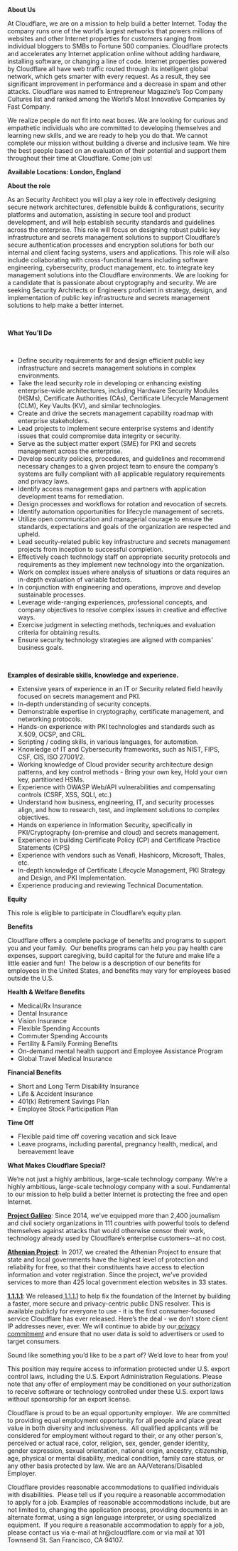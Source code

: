<div class="content-intro">
	<div><strong>About Us</strong></div>
	<div>
		<p>At Cloudflare, we are on a mission to help build a better Internet. Today the company runs one of the world’s largest networks that powers millions of websites and other Internet properties for customers ranging from individual bloggers to SMBs to Fortune 500 companies. Cloudflare protects and accelerates any Internet application online without adding hardware, installing software, or changing a line of code. Internet properties powered by Cloudflare all have web traffic routed through its intelligent global network, which gets smarter with every request. As a result, they see significant improvement in performance and a decrease in spam and other attacks. Cloudflare was named to Entrepreneur Magazine’s Top Company Cultures list and ranked among the World’s Most Innovative Companies by Fast Company.&nbsp;</p>
		<p><span style="font-weight: 400;">We realize people do not fit into neat boxes. We are looking for curious and empathetic individuals who are committed to developing themselves and learning new skills, and we are ready to help you do that. We cannot complete our mission without building a diverse and inclusive team. We hire the best people based on an evaluation of their potential and support them throughout their time at Cloudflare. Come join us!&nbsp;</span></p>
	</div>
</div>
<p><strong>Available Locations:</strong><strong> London, England</strong></p>
<p><strong>About the role&nbsp;</strong></p>
<p>As an Security Architect you will play a key role in effectively designing secure network architectures, defensible builds &amp; configurations, security platforms and automation, assisting in secure tool and product development, and will help establish security standards and guidelines across the enterprise. This role will focus on designing robust public key infrastructure and secrets management solutions to support Cloudflare’s secure authentication processes and encryption solutions for both our internal and client facing systems, users and applications. This role will also include collaborating with cross-functional teams including software engineering, cybersecurity, product management, etc. to integrate key management solutions into the Cloudflare environments. We are looking for a candidate that is passionate about cryptography and security. We are seeking Security Architects or Engineers proficient in strategy, design, and implementation of public key infrastructure and secrets management solutions to help make a better internet.</p>
<p>&nbsp;</p>
<p><strong>What You’ll Do</strong></p>
<p>&nbsp;</p>
<ul>
	<li>Define security requirements for and design efficient public key infrastructure and secrets management solutions in complex environments.</li>
	<li>Take the lead security role in developing or enhancing existing enterprise-wide architectures, including Hardware Security Modules (HSMs), Certificate Authorities (CAs), Certificate Lifecycle Management (CLM), Key Vaults (KV), and similar technologies.</li>
	<li>Create and drive the secrets management capability roadmap with enterprise stakeholders.</li>
	<li>Lead projects to implement secure enterprise systems and identify issues that could compromise data integrity or security.</li>
	<li>Serve as the subject matter expert (SME) for PKI and secrets management across the enterprise.</li>
	<li>Develop security policies, procedures, and guidelines and recommend necessary changes to a given project team to ensure the company’s systems are fully compliant with all applicable regulatory requirements and privacy laws.</li>
	<li>Identify access management gaps and partners with application development teams for remediation.</li>
	<li>Design processes and workflows for rotation and revocation of secrets.</li>
	<li>Identify automation opportunities for lifecycle management of secrets.</li>
	<li>Utilize open communication and managerial courage to ensure the standards, expectations and goals of the organization are respected and upheld.</li>
	<li>Lead security-related public key infrastructure and secrets management projects from inception to successful completion.&nbsp;</li>
	<li>Effectively coach technology staff on appropriate security protocols and requirements as they implement new technology into the organization.</li>
	<li>Work on complex issues where analysis of situations or data requires an in-depth evaluation of variable factors.&nbsp;</li>
	<li>In conjunction with engineering and operations, improve and develop sustainable processes.</li>
	<li>Leverage wide-ranging experiences, professional concepts, and company objectives to resolve complex issues in creative and effective ways.</li>
	<li>Exercise judgment in selecting methods, techniques and evaluation criteria for obtaining results.</li>
	<li>Ensure security technology strategies are aligned with companies' business goals.</li>
</ul>
<p>&nbsp;</p>
<p><strong>Examples of desirable skills, knowledge and experience.</strong></p>
<ul>
	<li>Extensive years of experience in an IT or Security related field heavily focused on secrets management and PKI.</li>
	<li>In-depth understanding of security concepts.</li>
	<li>Demonstrable expertise in cryptography, certificate management, and networking protocols.</li>
	<li>Hands-on experience with PKI technologies and standards such as X.509, OCSP, and CRL.</li>
	<li>Scripting / coding skills, in various languages, for automation.</li>
	<li>Knowledge of IT and Cybersecurity frameworks, such as NIST, FIPS, CSF, CIS, ISO 27001/2.</li>
	<li>Working knowledge of Cloud provider security architecture design patterns, and key control methods - Bring your own key, Hold your own key, partitioned HSMs.</li>
	<li>Experience with OWASP Web/API vulnerabilities and compensating controls (CSRF, XSS, SQLI, etc.)</li>
	<li>Understand how business, engineering, IT, and security processes align, and how to research, test, and implement solutions to complex objectives.</li>
	<li>Hands on experience in Information Security, specifically in PKI/Cryptography (on-premise and cloud) and secrets management.</li>
	<li>Experience in building Certificate Policy (CP) and Certificate Practice Statements (CPS)</li>
	<li>Experience with vendors such as Venafi, Hashicorp, Microsoft, Thales, etc.</li>
	<li>In-depth knowledge of Certificate Lifecycle Management, PKI Strategy and Design, and PKI Implementation.</li>
	<li>Experience producing and reviewing Technical Documentation.</li>
</ul>
<p><strong>Equity</strong></p>
<p>This role is eligible to participate in Cloudflare’s equity plan.</p>
<p><strong>Benefits</strong></p>
<p>Cloudflare offers a complete package of benefits and programs to support you and your family.&nbsp; Our benefits programs can help you pay health care expenses, support caregiving, build capital for the future and make life a little easier and fun!&nbsp; The below is a description of our benefits for employees in the United States, and benefits may vary for employees based outside the U.S.</p>
<p><strong>Health &amp; Welfare Benefits</strong></p>
<ul>
	<li>Medical/Rx Insurance</li>
	<li>Dental Insurance</li>
	<li>Vision Insurance</li>
	<li>Flexible Spending Accounts</li>
	<li>Commuter Spending Accounts</li>
	<li>Fertility &amp; Family Forming Benefits</li>
	<li>On-demand mental health support and Employee Assistance Program</li>
	<li>Global Travel Medical Insurance</li>
</ul>
<p><strong>Financial Benefits</strong></p>
<ul>
	<li>Short and Long Term Disability Insurance</li>
	<li>Life &amp; Accident Insurance</li>
	<li>401(k) Retirement Savings Plan</li>
	<li>Employee Stock Participation Plan</li>
</ul>
<p><strong>Time Off</strong></p>
<ul>
	<li>Flexible paid time off covering vacation and sick leave</li>
	<li>Leave programs, including parental, pregnancy health, medical, and bereavement leave</li>
</ul>
<div class="content-conclusion">
	<p><strong>What Makes Cloudflare Special?</strong></p>
	<p><span style="font-weight: 400;">We’re not just a highly ambitious, large-scale technology company. We’re a highly ambitious, large-scale technology company with a soul. Fundamental to our mission to help build a better Internet is protecting the free and open Internet.</span></p>
	<p><a href="https://blog.cloudflare.com/protecting-free-expression-online/"><strong>Project Galileo</strong></a><span style="font-weight: 400;">: Since 2014, we've equipped more than 2,400 journalism and civil society organizations in 111 countries with powerful tools to defend themselves against attacks that would otherwise censor their work, technology already used by Cloudflare’s enterprise customers--at no cost.</span></p>
	<p><strong><a href="https://www.cloudflare.com/athenian/">Athenian Project</a></strong><span style="font-weight: 400;">: In 2017, we created the Athenian Project to ensure that state and local governments have the highest level of protection and reliability for free, so that their constituents have access to election information and voter registration. Since the project, we've provided services to more than 425 local government election websites in 33 states.</span></p>
	<p><a href="https://1.1.1.1/"><strong>1.1.1.1</strong></a><span style="font-weight: 400;">: We released</span><a href="https://1.1.1.1/"> <span style="font-weight: 400;">1.1.1.1</span></a><span style="font-weight: 400;"> to help fix the foundation of the Internet by building a faster, more secure and privacy-centric public DNS resolver. This is available publicly for everyone to use - it is the first consumer-focused service Cloudflare has ever released. Here’s the deal - we don’t store client IP addresses never, ever. We will continue to abide by our</span><a href="https://developers.cloudflare.com/1.1.1.1/privacy/public-dns-resolver"> privacy commitment</a><span style="font-weight: 400;"> and ensure that no user data is sold to advertisers or used to target consumers.</span></p>
	<p><span style="font-weight: 400;">Sound like something you’d like to be a part of? We’d love to hear from you!</span></p>
	<p><span style="font-weight: 400;">This position may require access to information protected under U.S. export control laws, including the U.S. Export Administration Regulations. Please note that any offer of employment may be conditioned on your authorization to receive software or technology controlled under these U.S. export laws without sponsorship for an export license.</span></p>
	<p><span style="font-weight: 400;">Cloudflare is proud to be an equal opportunity employer. &nbsp;We are committed to providing equal employment opportunity for all people and place great value in both diversity and inclusiveness. &nbsp;All qualified applicants will be considered for employment without regard to their, or any other person's, perceived or actual</span> <span style="font-weight: 400;">race, color, religion, sex, gender, gender identity, gender expression, sexual orientation, national origin, ancestry, citizenship, age, physical or mental disability, medical condition, family care status, or any other basis protected by law. </span><span style="font-weight: 400;">We are an AA/Veterans/Disabled Employer.</span></p>
	<p><span style="font-weight: 400;">Cloudflare provides reasonable accommodations to qualified individuals with disabilities. &nbsp;Please tell us if you require a reasonable accommodation to apply for a job. Examples of reasonable accommodations include, but are not limited to, changing the application process, providing documents in an alternate format, using a sign language interpreter, or using specialized equipment. &nbsp;If you require a reasonable accommodation to apply for a job, please contact us via e-mail at </span><span style="font-weight: 400;">hr@cloudflare.com</span><span style="font-weight: 400;"> or via mail at 101 Townsend St. San Francisco, CA 94107.</span></p>
</div>
